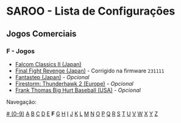 # SAROO - Lista de Configurações

## Jogos Comerciais

### F - Jogos

- [Falcom Classics II (Japan)](../../../Regions/Retails/Japan/T-31505G/README.md)
- [Final Fight Revenge (Japan)](../../../Regions/Retails/Japan/T-1248G/README.md) - Corrigido na firmware `231111`
- [Fantastep (Japan)](../../../Regions/Retails/Japan/T-5710G/README.md) - _Opcional_
- [Firestorm: Thunderhawk 2 (Europe)](../../../Regions/Retails/Europe/T-11501H00/README.md) - _Opcional_
- [Frank Thomas Big Hurt Baseball (USA)](../../../Regions/Retails/USA/T-8138H/README.md) - _Opcional_

Navegação:

[# (0-9)](./09.md) [A](./A.md) [B](./B.md) [C](./C.md) [D](./D.md) [E](./E.md) **F** [G](./G.md) [H](./H.md) [I](./I.md) [J](./J.md) [K](./K.md) [L](./L.md) [M](./M.md) [N](./N.md) [O](./O.md) [P](./P.md) [Q](./Q.md) [R](./R.md) [S](./S.md) [T](./T.md) [U](./U.md) [V](./V.md) [W](./W.md) [X](./X.md) [Y](./Y.md) [Z](./Z.md)

